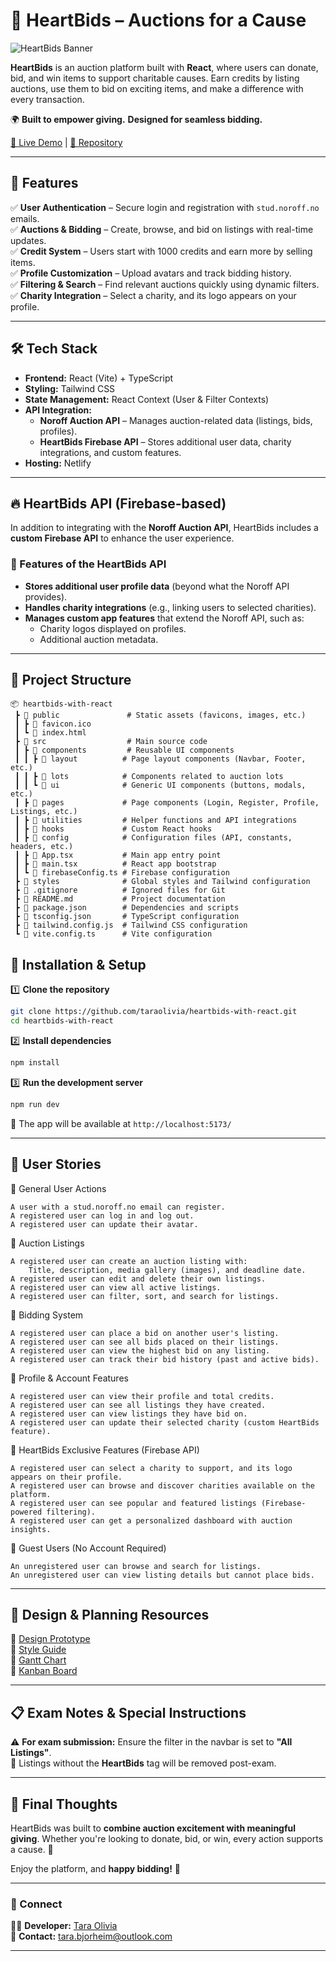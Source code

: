 # 💚 HeartBids – Auctions for a Cause

![HeartBids Banner](https://github.com/user-attachments/assets/05522289-f876-4235-af27-0bca3377ca0d)

**HeartBids** is an auction platform built with **React**, where users can donate, bid, and win items to support charitable causes. Earn credits by listing auctions, use them to bid on exciting items, and make a difference with every transaction.

🌍 **Built to empower giving.** **Designed for seamless bidding.**

[💚 Live Demo](https://heartbids.netlify.app/) | [📂 Repository](https://github.com/taraolivia/heartbids-with-react)

---

## 📌 Features

✅ **User Authentication** – Secure login and registration with `stud.noroff.no` emails.  
✅ **Auctions & Bidding** – Create, browse, and bid on listings with real-time updates.  
✅ **Credit System** – Users start with 1000 credits and earn more by selling items.  
✅ **Profile Customization** – Upload avatars and track bidding history.  
✅ **Filtering & Search** – Find relevant auctions quickly using dynamic filters.  
✅ **Charity Integration** – Select a charity, and its logo appears on your profile.

---

## 🛠️ Tech Stack

- **Frontend:** React (Vite) + TypeScript
- **Styling:** Tailwind CSS
- **State Management:** React Context (User & Filter Contexts)
- **API Integration:**
  - **Noroff Auction API** – Manages auction-related data (listings, bids, profiles).  
  - **HeartBids Firebase API** – Stores additional user data, charity integrations, and custom features.  
- **Hosting:** Netlify

---

## 🔥 HeartBids API (Firebase-based)

In addition to integrating with the **Noroff Auction API**, HeartBids includes a **custom Firebase API** to enhance the user experience.

### **🔹 Features of the HeartBids API**
- **Stores additional user profile data** (beyond what the Noroff API provides).  
- **Handles charity integrations** (e.g., linking users to selected charities).  
- **Manages custom app features** that extend the Noroff API, such as:
  - Charity logos displayed on profiles.  
  - Additional auction metadata.
 
 ---

## 📂 Project Structure

```plaintext
📦 heartbids-with-react
 ┣ 📂 public               # Static assets (favicons, images, etc.)
 ┃ ┣ 📜 favicon.ico
 ┃ ┗ 📜 index.html
 ┣ 📂 src                  # Main source code
 ┃ ┣ 📂 components         # Reusable UI components
 ┃ ┃ ┣ 📂 layout          # Page layout components (Navbar, Footer, etc.)
 ┃ ┃ ┣ 📂 lots            # Components related to auction lots
 ┃ ┃ ┗ 📂 ui              # Generic UI components (buttons, modals, etc.)
 ┃ ┣ 📂 pages             # Page components (Login, Register, Profile, Listings, etc.)
 ┃ ┣ 📂 utilities         # Helper functions and API integrations
 ┃ ┣ 📂 hooks             # Custom React hooks
 ┃ ┣ 📂 config            # Configuration files (API, constants, headers, etc.)
 ┃ ┣ 📜 App.tsx           # Main app entry point
 ┃ ┣ 📜 main.tsx          # React app bootstrap
 ┃ ┗ 📜 firebaseConfig.ts # Firebase configuration
 ┣ 📂 styles              # Global styles and Tailwind configuration
 ┣ 📜 .gitignore          # Ignored files for Git
 ┣ 📜 README.md           # Project documentation
 ┣ 📜 package.json        # Dependencies and scripts
 ┣ 📜 tsconfig.json       # TypeScript configuration
 ┣ 📜 tailwind.config.js  # Tailwind CSS configuration
 ┗ 📜 vite.config.ts      # Vite configuration
```



## 🚀 Installation & Setup

1️⃣ **Clone the repository**

```bash
git clone https://github.com/taraolivia/heartbids-with-react.git
cd heartbids-with-react
```

2️⃣ **Install dependencies**

```bash
npm install
```

3️⃣ **Run the development server**

```bash
npm run dev
```

🔗 The app will be available at `http://localhost:5173/`

---

## 🎯 User Stories

🔹 General User Actions

    A user with a stud.noroff.no email can register.
    A registered user can log in and log out.
    A registered user can update their avatar.

🔹 Auction Listings

    A registered user can create an auction listing with:
        Title, description, media gallery (images), and deadline date.
    A registered user can edit and delete their own listings.
    A registered user can view all active listings.
    A registered user can filter, sort, and search for listings.

🔹 Bidding System

    A registered user can place a bid on another user's listing.
    A registered user can see all bids placed on their listings.
    A registered user can view the highest bid on any listing.
    A registered user can track their bid history (past and active bids).

🔹 Profile & Account Features

    A registered user can view their profile and total credits.
    A registered user can see all listings they have created.
    A registered user can view listings they have bid on.
    A registered user can update their selected charity (custom HeartBids feature).

🔹 HeartBids Exclusive Features (Firebase API)

    A registered user can select a charity to support, and its logo appears on their profile.
    A registered user can browse and discover charities available on the platform.
    A registered user can see popular and featured listings (Firebase-powered filtering).
    A registered user can get a personalized dashboard with auction insights.

🔹 Guest Users (No Account Required)

    An unregistered user can browse and search for listings.
    An unregistered user can view listing details but cannot place bids.

---

## 🎨 Design & Planning Resources

📌 [Design Prototype](https://www.figma.com/design/IIqUTiScQluvKABlIR0kWT/HeartBids?node-id=1-2)  
📌 [Style Guide](https://www.figma.com/design/IIqUTiScQluvKABlIR0kWT/HeartBids?node-id=11-2663)  
📌 [Gantt Chart](https://www.notion.so/18f7168bd4d680c785c2eef835a7c903?v=18f7168bd4d680299075000c10cf2492&pvs=4)  
📌 [Kanban Board](https://www.notion.so/18f7168bd4d680c785c2eef835a7c903?v=1aa7168bd4d6807e9466000cff27441f&pvs=4)

---

## 📋 Exam Notes & Special Instructions

⚠️ **For exam submission:** Ensure the filter in the navbar is set to **"All Listings"**.  
🔎 Listings without the **HeartBids** tag will be removed post-exam.

---

## 🏁 Final Thoughts

HeartBids was built to **combine auction excitement with meaningful giving**. Whether you're looking to donate, bid, or win, every action supports a cause. 💚

Enjoy the platform, and **happy bidding!** 🎉

---

### 🔗 Connect

👩‍💻 **Developer:** [Tara Olivia](https://github.com/taraolivia)  
📧 **Contact:** tara.bjorheim@outlook.com

---

